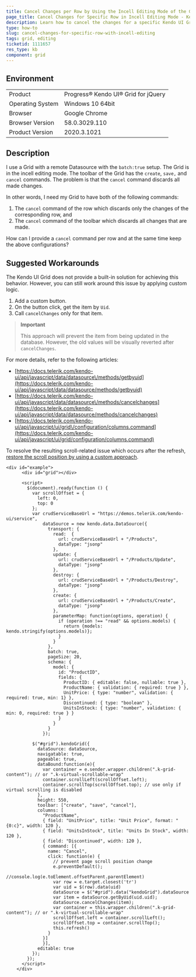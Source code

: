 ```yaml
---
title: Cancel Changes per Row by Using the Incell Editing Mode of the Grid
page_title: Cancel Changes for Specific Row in Incell Editing Mode - Kendo UI Grid for jQuery
description: Learn how to cancel the changes for a specific Kendo UI Grid row when the Grid is in the incell editing mode.
type: how-to
slug: cancel-changes-for-specific-row-with-incell-editing
tags: grid, editing
ticketid: 1111657
res_type: kb
component: grid
---
```


## Environment

<table>
 <tr>
  <td>Product</td>
  <td>Progress® Kendo UI® Grid for jQuery</td>
 </tr>
 <tr>
  <td>Operating System</td>
  <td>Windows 10 64bit</td>
 </tr>
 <tr>
  <td>Browser</td>
  <td>Google Chrome</td>
 </tr>
 <tr>
  <td>Browser Version</td>
  <td>58.0.3029.110</td>
 </tr>
  <tr>
  <td>Product Version</td>
  <td>2020.3.1021</td>
 </tr>
</table>

## Description

I use a Grid with a remote Datasource with the `batch:true` setup. The Grid is in the incell editing mode. The toolbar of the Grid has the `create`, `save,` and `cancel` commands. The problem is that the `cancel` command discards all made changes.

In other words, I need my Grid to have both of the following commands:
1. The `cancel` command of the row which discards only the changes of the corresponding row, and
1. The `cancel` command of the toolbar which discards all changes that are made.

How can I provide a `cancel` command per row and at the same time keep the above configurations?

## Suggested Workarounds

The Kendo UI Grid does not provide a built-in solution for achieving this behavior. However, you can still work around this issue by applying custom logic.

1. Add a custom button.
1. On the button click, get the item by `Uid`.
1. Call `cancelChanges` only for that item.

> **Important**
>
> This approach will prevent the item from being updated in the database. However, the old values will be visually reverted after `cancelChanges`.

For more details, refer to the following articles:

* [https://docs.telerik.com/kendo-ui/api/javascript/data/datasource\/methods/getbyuid](https://docs.telerik.com/kendo-ui/api/javascript/data/datasource/methods/getbyuid)
* [https://docs.telerik.com/kendo-ui/api/javascript/data/datasource\/methods/cancelchanges](https://docs.telerik.com/kendo-ui/api/javascript/data/datasource/methods/cancelchanges)
* [https://docs.telerik.com/kendo-ui/api/javascript/ui/grid\/configuration/columns.command](https://docs.telerik.com/kendo-ui/api/javascript/ui/grid/configuration/columns.command)

To resolve the resulting scroll-related issue which occurs after the refresh, [restore the scroll position by using a custom approach](https://docs.telerik.com/kendo-ui/controls/data-management/grid/appearance#restore-scroll-positions).

````dojo
<div id="example">
      <div id="grid"></div>

      <script>
        $(document).ready(function () {
          var scrollOffset = {
            left: 0,
            top: 0
          };
          var crudServiceBaseUrl = "https://demos.telerik.com/kendo-ui/service",
              dataSource = new kendo.data.DataSource({
                transport: {
                  read:  {
                    url: crudServiceBaseUrl + "/Products",
                    dataType: "jsonp"
                  },
                  update: {
                    url: crudServiceBaseUrl + "/Products/Update",
                    dataType: "jsonp"
                  },
                  destroy: {
                    url: crudServiceBaseUrl + "/Products/Destroy",
                    dataType: "jsonp"
                  },
                  create: {
                    url: crudServiceBaseUrl + "/Products/Create",
                    dataType: "jsonp"
                  },
                  parameterMap: function(options, operation) {
                    if (operation !== "read" && options.models) {
                      return {models: kendo.stringify(options.models)};
                    }
                  }
                },
                batch: true,
                pageSize: 20,
                schema: {
                  model: {
                    id: "ProductID",
                    fields: {
                      ProductID: { editable: false, nullable: true },
                      ProductName: { validation: { required: true } },
                      UnitPrice: { type: "number", validation: { required: true, min: 1} },
                      Discontinued: { type: "boolean" },
                      UnitsInStock: { type: "number", validation: { min: 0, required: true } }
                    }
                  }
                }
              });

          $("#grid").kendoGrid({
            dataSource: dataSource,
            navigatable: true,
            pageable: true,
            dataBound:function(e){
              var container = e.sender.wrapper.children(".k-grid-content"); // or ".k-virtual-scrollable-wrap"
              container.scrollLeft(scrollOffset.left);
              container.scrollTop(scrollOffset.top); // use only if virtual scrolling is disabled
            },
            height: 550,
            toolbar: ["create", "save", "cancel"],
            columns: [
              "ProductName",
              { field: "UnitPrice", title: "Unit Price", format: "{0:c}", width: 120 },
              { field: "UnitsInStock", title: "Units In Stock", width: 120 },
              { field: "Discontinued", width: 120 },
              { command: [{
                name: "Cancel",
                click: function(e) {
                  // prevent page scroll position change
                  e.preventDefault();
                  //console.log(e.toElement.offsetParent.parentElement)
                  var row = e.target.closest('tr')
                  var uid = $(row).data(uid)
                  dataSource = $("#grid").data("kendoGrid").dataSource
                  var item = dataSource.getByUid(uid.uid);
                  dataSource.cancelChanges(item);
                  var container = this.wrapper.children(".k-grid-content"); // or ".k-virtual-scrollable-wrap"
                  scrollOffset.left = container.scrollLeft();
                  scrollOffset.top = container.scrollTop();
                  this.refresh()
                }
              }]
              }],
            editable: true
          });
        });
      </script>
    </div>
````
